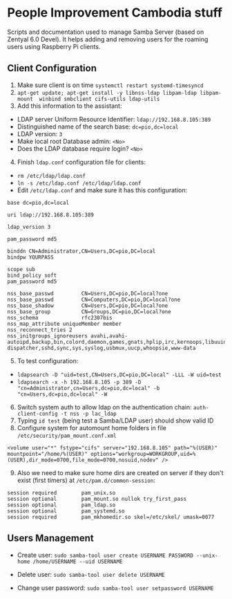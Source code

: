 # People Improvement Cambodia stuff

Scripts and documentation used to manage Samba Server (based on Zentyal 6.0 Devel). It helps adding and removing users for the roaming users using Raspberry Pi clients.

## Client Configuration

1. Make sure client is on time `systemctl restart systemd-timesyncd`
2. `apt-get update; apt-get install -y libnss-ldap libpam-ldap libpam-mount  winbind smbclient cifs-utils ldap-utils`
3. Add this information to the assistant: 
- LDAP server Uniform Resource Identifier: `ldap://192.168.8.105:389`
- Distinguished name of the search base: `dc=pio,dc=local`
- LDAP version: `3`
- Make local root Database admin: `<No>`
- Does the LDAP database require login?  `<No>`
4. Finish `ldap.conf` configuration file for clients:
- `rm /etc/ldap/ldap.conf`
- `ln -s /etc/ldap.conf /etc/ldap/ldap.conf`
- Edit `/etc/ldap.conf` and make sure it has this configuration:
```
base dc=pio,dc=local

uri ldap://192.168.8.105:389

ldap_version 3

pam_password md5

binddn CN=Administrator,CN=Users,DC=pio,DC=local
bindpw YOURPASS

scope sub
bind_policy soft
pam_password md5

nss_base_passwd         CN=Users,DC=pio,DC=local?one
nss_base_passwd         CN=Computers,DC=pio,DC=local?one
nss_base_shadow         CN=Users,DC=pio,DC=local?one
nss_base_group          CN=Groups,DC=pio,DC=local?one
nss_schema              rfc2307bis
nss_map_attribute uniqueMember member
nss_reconnect_tries 2
nss_initgroups_ignoreusers avahi,avahi-autoipd,backup,bin,colord,daemon,games,gnats,hplip,irc,kernoops,libuuid,lightdm,list,lp,mail,man,messagebus,news,proxy,pulse,root,rtkit,saned,speech-dispatcher,sshd,sync,sys,syslog,usbmux,uucp,whoopsie,www-data
```
5. To test configuration:
- `ldapsearch -D "uid=test,CN=Users,DC=pio,DC=local" -LLL -W uid=test`
- `ldapsearch -x -h 192.168.8.105 -p 389 -D "cn=Administrator,cn=Users,dc=pio,dc=local" -b "cn=Users,dc=pio,dc=local" -W`
6. Switch system auth to allow ldap on the authentication chain:
`auth-client-config -t nss -p lac_ldap`
7. Typing `id test` (being test a Samba/LDAP user) should show valid ID
8. Configure system for automount home folders in file `/etc/security/pam_mount.conf.xml`
```
<volume user="*" fstype="cifs" server="192.168.8.105" path="%(USER)" mountpoint="/home/%(USER)" options="workgroup=WORKGROUP,uid=%(USER),dir_mode=0700,file_mode=0700,nosuid,nodev" />
```
9. Also we need to make sure home dirs are created on server if they don't exist (first timers) at `/etc/pam.d/common-session`:
```
session required        pam_unix.so
session optional        pam_mount.so nullok try_first_pass
session optional        pam_ldap.so
session optional        pam_systemd.so
session required        pam_mkhomedir.so skel=/etc/skel/ umask=0077
```

## Users Management

- Create user:
`sudo samba-tool user create USERNAME PASSWORD --unix-home /home/USERNAME --uid USERNAME`

- Delete user:
`sudo samba-tool user delete USERNAME`

- Change user password: 
`sudo samba-tool user setpassword USERNAME`
